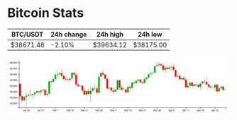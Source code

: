 # Bitcoin Stats

BTC/USDT|24h change|24h high|24h low|
|---|---|---|---|
|$38671.48|-2.10%|$39634.12|$38175.00|

<img src="./chart.svg">
